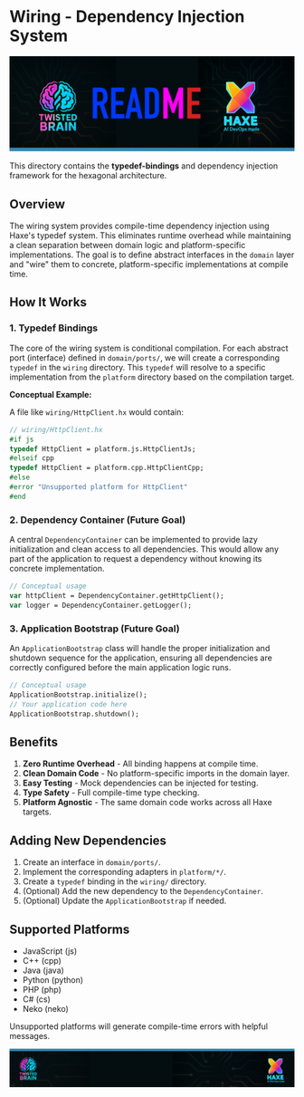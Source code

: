 # Wiring - Dependency Injection System

<div align="center">
  <img src="../assets/readme-banner.png" alt="Readme Banner">
</div>

This directory contains the **typedef-bindings** and dependency injection framework for the hexagonal architecture.

## Overview

The wiring system provides compile-time dependency injection using Haxe's typedef system. This eliminates runtime overhead while maintaining a clean separation between domain logic and platform-specific implementations. The goal is to define abstract interfaces in the `domain` layer and "wire" them to concrete, platform-specific implementations at compile time.

## How It Works

### 1. Typedef Bindings

The core of the wiring system is conditional compilation. For each abstract port (interface) defined in `domain/ports/`, we will create a corresponding `typedef` in the `wiring` directory. This `typedef` will resolve to a specific implementation from the `platform` directory based on the compilation target.

**Conceptual Example:**

A file like `wiring/HttpClient.hx` would contain:

```haxe
// wiring/HttpClient.hx
#if js
typedef HttpClient = platform.js.HttpClientJs;
#elseif cpp
typedef HttpClient = platform.cpp.HttpClientCpp;
#else
#error "Unsupported platform for HttpClient"
#end
```

### 2. Dependency Container (Future Goal)

A central `DependencyContainer` can be implemented to provide lazy initialization and clean access to all dependencies. This would allow any part of the application to request a dependency without knowing its concrete implementation.

```haxe
// Conceptual usage
var httpClient = DependencyContainer.getHttpClient();
var logger = DependencyContainer.getLogger();
```

### 3. Application Bootstrap (Future Goal)

An `ApplicationBootstrap` class will handle the proper initialization and shutdown sequence for the application, ensuring all dependencies are correctly configured before the main application logic runs.

```haxe
// Conceptual usage
ApplicationBootstrap.initialize();
// Your application code here
ApplicationBootstrap.shutdown();
```

## Benefits

1.  **Zero Runtime Overhead** - All binding happens at compile time.
2.  **Clean Domain Code** - No platform-specific imports in the domain layer.
3.  **Easy Testing** - Mock dependencies can be injected for testing.
4.  **Type Safety** - Full compile-time type checking.
5.  **Platform Agnostic** - The same domain code works across all Haxe targets.

## Adding New Dependencies

1.  Create an interface in `domain/ports/`.
2.  Implement the corresponding adapters in `platform/*/`.
3.  Create a `typedef` binding in the `wiring/` directory.
4.  (Optional) Add the new dependency to the `DependencyContainer`.
5.  (Optional) Update the `ApplicationBootstrap` if needed.

## Supported Platforms

- JavaScript (js)
- C++ (cpp)
- Java (java)
- Python (python)
- PHP (php)
- C# (cs)
- Neko (neko)

Unsupported platforms will generate compile-time errors with helpful messages.

<div align="center">
  <img src="../assets/footer.png" alt="Footer">
</div>